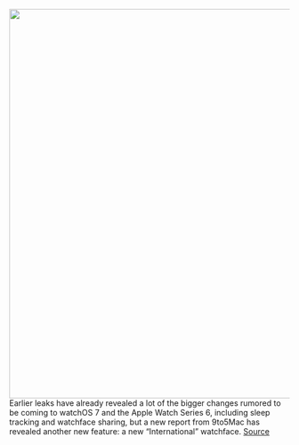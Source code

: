<img src='https://cdn.vox-cdn.com/uploads/chorus_asset/file/11490453/a-01.0.png' width='700px' /><br/>
Earlier leaks have already revealed a lot of the bigger changes rumored to be coming to watchOS 7 and the Apple Watch Series 6, including sleep tracking and watchface sharing, but a new report from 9to5Mac has revealed another new feature: a new “International” watchface.
<a href='https://www.theverge.com/circuitbreaker/2020/3/11/21175336/leaked-watchos-7-code-new-international-watchface-apple-watch-flags'> Source <a/>